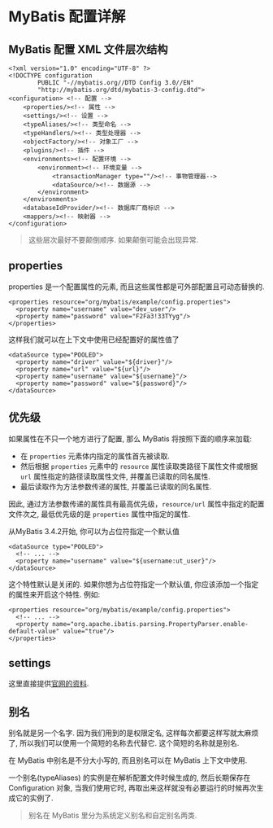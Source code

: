 # MyBatis 配置详解

## MyBatis 配置 XML 文件层次结构
```
<?xml version="1.0" encoding="UTF-8" ?>
<!DOCTYPE configuration
        PUBLIC "-//mybatis.org//DTD Config 3.0//EN"
        "http://mybatis.org/dtd/mybatis-3-config.dtd">
<configuration> <!-- 配置 -->
    <properties/><!-- 属性 -->
    <settings/><!-- 设置 -->
    <typeAliases/><!-- 类型命名 -->
    <typeHandlers/><!-- 类型处理器 -->
    <objectFactory/><!-- 对象工厂 -->
    <plugins/><!-- 插件 -->
    <environments><!-- 配置环境 -->
        <environment><!-- 环境变量 -->
            <transactionManager type=""/><!-- 事物管理器-->
            <dataSource/><!-- 数据源 -->
        </environment>
    </environments>
    <databaseIdProvider/><!-- 数据库厂商标识 -->
    <mappers/><!-- 映射器 -->
</configuration>
```

> 这些层次最好不要颠倒顺序. 如果颠倒可能会出现异常.

## properties
properties 是一个配置属性的元素, 而且这些属性都是可外部配置且可动态替换的.
```
<properties resource="org/mybatis/example/config.properties">
  <property name="username" value="dev_user"/>
  <property name="password" value="F2Fa3!33TYyg"/>
</properties>
```

这样我们就可以在上下文中使用已经配置好的属性值了

```
<dataSource type="POOLED">
  <property name="driver" value="${driver}"/>
  <property name="url" value="${url}"/>
  <property name="username" value="${username}"/>
  <property name="password" value="${password}"/>
</dataSource>
```

## 优先级
如果属性在不只一个地方进行了配置, 那么 MyBatis 将按照下面的顺序来加载:
 - 在 ```properties``` 元素体内指定的属性首先被读取.
 - 然后根据 ```properties``` 元素中的 ```resource``` 属性读取类路径下属性文件或根据 ```url``` 属性指定的路径读取属性文件, 并覆盖已读取的同名属性.
 - 最后读取作为方法参数传递的属性, 并覆盖已读取的同名属性.

因此, 通过方法参数传递的属性具有最高优先级，```resource/url``` 属性中指定的配置文件次之, 最低优先级的是 ```properties``` 属性中指定的属性.

从MyBatis 3.4.2开始, 你可以为占位符指定一个默认值
```
<dataSource type="POOLED">
  <!-- ... -->
  <property name="username" value="${username:ut_user}"/>
</dataSource>
```

这个特性默认是关闭的. 如果你想为占位符指定一个默认值, 你应该添加一个指定的属性来开启这个特性. 例如:
```
<properties resource="org/mybatis/example/config.properties">
  <!-- ... -->
  <property name="org.apache.ibatis.parsing.PropertyParser.enable-default-value" value="true"/>
</properties>
```

## settings

这里直接提供[官网的资料](http://www.mybatis.org/mybatis-3/zh/configuration.html#settings).

## 别名

别名就是另一个名字. 因为我们用到的是权限定名, 这样每次都要这样写就太麻烦了, 所以我们可以使用一个简短的名称去代替它. 这个简短的名称就是别名.

在 MyBatis 中别名是不分大小写的, 而且别名可以在 MyBatis 上下文中使用. 

一个别名(typeAliases) 的实例是在解析配置文件时候生成的, 然后长期保存在 Configuration 对象, 当我们使用它时, 再取出来这样就没有必要运行的时候再次生成它的实例了.



> 别名在 MyBatis 里分为系统定义别名和自定别名两类.



